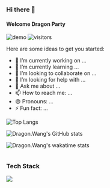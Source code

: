 ### Hi there 👋
#### Welcome Dragon Party
![demo](https://img.shields.io/badge/%F0%9F%91%BB-Happy%20Icon-yellowgreen)
![visitors](https://visitor-badge.glitch.me/badge?page_id=dragonwang-hub.dragonwang-hub)

Here are some ideas to get you started:

- 🔭 I’m currently working on ...
- 🌱 I’m currently learning ...
- 👯 I’m looking to collaborate on ...
- 🤔 I’m looking for help with ...
- 💬 Ask me about ...
- 📫 How to reach me: ...
- 😄 Pronouns: ...
- ⚡ Fun fact: ...

![Top Langs](https://github-readme-stats.vercel.app/api/top-langs/?username=dragonwang-hub&layout=compact&card_width=450&custom_title=Used%20Language)


![Dragon.Wang's GitHub stats](https://github-readme-stats.vercel.app/api?username=dragonwang-hub&show_icons=true&count_private=true)


![Dragon.Wang's wakatime stats](https://github-readme-stats.vercel.app/api/wakatime?username=dragonwang)

<!--START_SECTION:waka-->
```text

```
<!--END_SECTION:waka-->

### Tech Stack

![](https://img.shields.io/badge/%E2%9D%A4%EF%B8%8F-java-brightgreen?logo=java)
